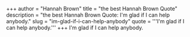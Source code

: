 +++
author = "Hannah Brown"
title = "the best Hannah Brown Quote"
description = "the best Hannah Brown Quote: I'm glad if I can help anybody."
slug = "im-glad-if-i-can-help-anybody"
quote = '''I'm glad if I can help anybody.'''
+++
I'm glad if I can help anybody.
